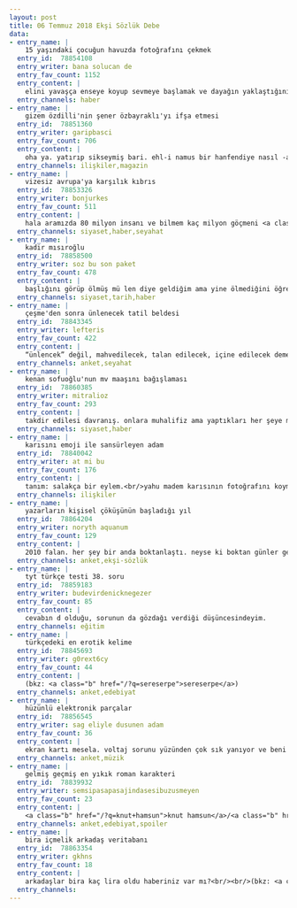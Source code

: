 ```yaml
---
layout: post
title: 06 Temmuz 2018 Ekşi Sözlük Debe
data:
- entry_name: |
    15 yaşındaki çocuğun havuzda fotoğrafını çekmek
  entry_id:  78854108
  entry_writer: bana solucan de
  entry_fav_count: 1152
  entry_content: |
    elini yavaşça enseye koyup sevmeye başlamak ve dayağın yaklaştığını anlamamız paha biçilemez.<br/><br/>hahahhaa
  entry_channels: haber
- entry_name: |
    gizem özdilli'nin şener özbayraklı'yı ifşa etmesi
  entry_id:  78851360
  entry_writer: garipbasci
  entry_fav_count: 706
  entry_content: |
    oha ya. yatırıp sikseymiş bari. ehl-i namus bir hanfendiye nasıl -afedersiniz- "nasılsın" diye sorabilirsiniz? seks mi lan bura?
  entry_channels: ilişkiler,magazin
- entry_name: |
    vizesiz avrupa'ya karşılık kıbrıs
  entry_id:  78853326
  entry_writer: bonjurkes
  entry_fav_count: 511
  entry_content: |
    hala aramızda 80 milyon insanı ve bilmem kaç milyon göçmeni <a class="b" href="/?q=ab">ab</a>'nin vizesiz olarak ülkesine alacağını sanan naif suserleri gün yüzüne çıkartan olaydır.
  entry_channels: siyaset,haber,seyahat
- entry_name: |
    kadir mısıroğlu
  entry_id:  78858500
  entry_writer: soz bu son paket
  entry_fav_count: 478
  entry_content: |
    başlığını görüp ölmüş mü len diye geldiğim ama yine ölmediğini öğrendiğim, içindeki pisliğin yüzüne yansıdığı cumhuriyet düşmanı insan evladı.
  entry_channels: siyaset,tarih,haber
- entry_name: |
    çeşme'den sonra ünlenecek tatil beldesi
  entry_id:  78843345
  entry_writer: lefteris
  entry_fav_count: 422
  entry_content: |
    “ünlencek” değil, mahvedilecek, talan edilecek, içine edilecek demek daha doğru olacaktır. <br/><br/>kaş<br/>sığacık<br/>urla<br/>gökova
  entry_channels: anket,seyahat
- entry_name: |
    kenan sofuoğlu'nun mv maaşını bağışlaması
  entry_id:  78860385
  entry_writer: mitralioz
  entry_fav_count: 293
  entry_content: |
    takdir edilesi davranış. onlara muhalifiz ama yaptıkları her şeye muhalif olacağımız anlamına gelmez bizim muhalifliğimiz.<br/><br/>amma velakin ait olduğu teşkilatın ve ihalecilerinin bu vatanı sömürmesi emin olun ki bir mv maaşından yüzbinlerce kat fazlasını göstermekte. peki siz buna ne diyeceksiniz?
  entry_channels: siyaset,haber
- entry_name: |
    karısını emoji ile sansürleyen adam
  entry_id:  78840042
  entry_writer: at mi bu
  entry_fav_count: 176
  entry_content: |
    tanım: salakça bir eylem.<br/>yahu madem karısının fotoğrafını koymak istemiyor o zaman ne bok yemeye karısıyla fotoğraf çektiriyor. lan bizde çok meraklıydık adamın karısını görmeye sanki. eleştirdiğimiz nokta hem karısını göstermek istemiyor hem de karısıyla çektirdiği fotoğrafa sansür uyguluyor e o zaman koyma arkadaşım fotoğrafı.<br/>(bkz: <a class="b" href="/?q=en+m%c3%bcsl%c3%bcman+benim+demenin+foto%c4%9frafl%c4%b1+hali">en müslüman benim demenin fotoğraflı hali</a>)
  entry_channels: ilişkiler
- entry_name: |
    yazarların kişisel çöküşünün başladığı yıl
  entry_id:  78864204
  entry_writer: noryth aquanum
  entry_fav_count: 129
  entry_content: |
    2010 falan. her şey bir anda boktanlaştı. neyse ki boktan günler geride kaldı, şimdi her şey daha da boktan.<br/>süper yıl.
  entry_channels: anket,ekşi-sözlük
- entry_name: |
    tyt türkçe testi 38. soru
  entry_id:  78859183
  entry_writer: budevirdenicknegezer
  entry_fav_count: 85
  entry_content: |
    cevabın d olduğu, sorunun da gözdağı verdiği düşüncesindeyim.
  entry_channels: eğitim
- entry_name: |
    türkçedeki en erotik kelime
  entry_id:  78845693
  entry_writer: g0rext6cy
  entry_fav_count: 44
  entry_content: |
    (bkz: <a class="b" href="/?q=sereserpe">sereserpe</a>)
  entry_channels: anket,edebiyat
- entry_name: |
    hüzünlü elektronik parçalar
  entry_id:  78856545
  entry_writer: sag eliyle dusunen adam
  entry_fav_count: 36
  entry_content: |
    ekran kartı mesela. voltaj sorunu yüzünden çok sık yanıyor ve beni hüzünlendiriyor.
  entry_channels: anket,müzik
- entry_name: |
    gelmiş geçmiş en yıkık roman karakteri
  entry_id:  78839932
  entry_writer: semsipasapasajindasesibuzusmeyen
  entry_fav_count: 23
  entry_content: |
    <a class="b" href="/?q=knut+hamsun">knut hamsun</a>/<a class="b" href="/?q=a%c3%a7l%c4%b1k">açlık</a>/yazarın kendisi
  entry_channels: anket,edebiyat,spoiler
- entry_name: |
    bira içmelik arkadaş veritabanı
  entry_id:  78863354
  entry_writer: gkhns
  entry_fav_count: 18
  entry_content: |
    arkadaşlar bira kaç lira oldu haberiniz var mı?<br/><br/>(bkz: <a class="b" href="/?q=4+temmuz+2018+buyuk+alkol+boykotu">4 temmuz 2018 buyuk alkol boykotu</a>)<br/><br/>çay için çay harareti alır<sup class="ab"><a title="(bkz: swh)" href="/?q=swh" data-query="swh">*</a></sup>
  entry_channels: 
---
```

